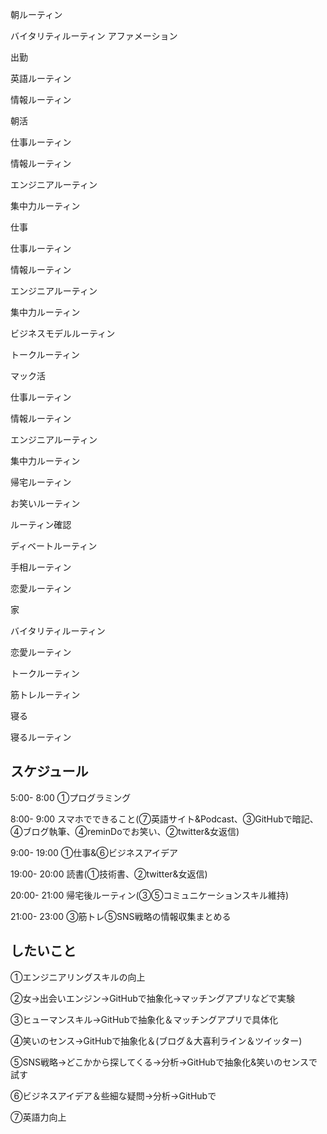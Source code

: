 朝ルーティン

バイタリティルーティン
アファメーション


出勤

英語ルーティン

情報ルーティン

朝活

仕事ルーティン

情報ルーティン

エンジニアルーティン

集中力ルーティン


仕事

仕事ルーティン

情報ルーティン

エンジニアルーティン

集中力ルーティン

ビジネスモデルルーティン

トークルーティン


マック活

仕事ルーティン

情報ルーティン

エンジニアルーティン

集中力ルーティン


帰宅ルーティン

お笑いルーティン

ルーティン確認

ディベートルーティン

手相ルーティン

恋愛ルーティン


家

バイタリティルーティン

恋愛ルーティン

トークルーティン

筋トレルーティン


寝る

寝るルーティン



## スケジュール

5:00- 8:00   ①プログラミング

8:00- 9:00   スマホでできること(⑦英語サイト&Podcast、③GitHubで暗記、④ブログ執筆、④reminDoでお笑い、②twitter&女返信)

9:00- 19:00  ①仕事&⑥ビジネスアイデア

19:00- 20:00 読書(①技術書、②twitter&女返信)

20:00- 21:00 帰宅後ルーティン(③⑤コミュニケーションスキル維持)

21:00- 23:00 ③筋トレ⑤SNS戦略の情報収集まとめる

## したいこと

①エンジニアリングスキルの向上

②女->出会いエンジン->GitHubで抽象化->マッチングアプリなどで実験

③ヒューマンスキル->GitHubで抽象化＆マッチングアプリで具体化

④笑いのセンス->GitHubで抽象化＆(ブログ＆大喜利ライン＆ツイッター)

⑤SNS戦略->どこかから探してくる->分析->GitHubで抽象化&笑いのセンスで試す

⑥ビジネスアイデア＆些細な疑問->分析->GitHubで

⑦英語力向上
